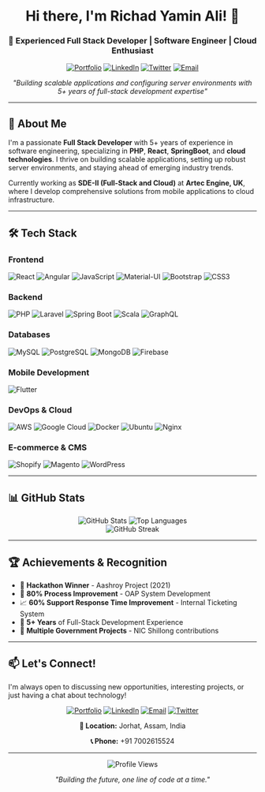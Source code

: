 <div align="center">
  
  # Hi there, I'm Richad Yamin Ali! 👋
  
  ### 🚀 Experienced Full Stack Developer | Software Engineer | Cloud Enthusiast
  
  [![Portfolio](https://img.shields.io/badge/Portfolio-richadali.dev-blue?style=for-the-badge&logo=google-chrome&logoColor=white)](https://richadali.dev/)
  [![LinkedIn](https://img.shields.io/badge/LinkedIn-richadyaminali-0077B5?style=for-the-badge&logo=linkedin&logoColor=white)](https://www.linkedin.com/in/richadyaminali/)
  [![Twitter](https://img.shields.io/badge/Twitter-@eXion__18-1DA1F2?style=for-the-badge&logo=twitter&logoColor=white)](https://x.com/eXion_18)
  [![Email](https://img.shields.io/badge/Email-richadyaminali@gmail.com-D14836?style=for-the-badge&logo=gmail&logoColor=white)](mailto:richadyaminali@gmail.com)
  
  *"Building scalable applications and configuring server environments with 5+ years of full-stack development expertise"*
</div>

---

## 🎯 About Me

I'm a passionate **Full Stack Developer** with 5+ years of experience in software engineering, specializing in **PHP**, **React**, **SpringBoot**, and **cloud technologies**. I thrive on building scalable applications, setting up robust server environments, and staying ahead of emerging industry trends.

Currently working as **SDE-II (Full-Stack and Cloud)** at **Artec Engine, UK**, where I develop comprehensive solutions from mobile applications to cloud infrastructure.

---

## 🛠️ Tech Stack

### Frontend

![React](https://img.shields.io/badge/React-20232A?style=for-the-badge&logo=react&logoColor=61DAFB)
![Angular](https://img.shields.io/badge/Angular-DD0031?style=for-the-badge&logo=angular&logoColor=white)
![JavaScript](https://img.shields.io/badge/JavaScript-F7DF1E?style=for-the-badge&logo=javascript&logoColor=black)
![Material-UI](https://img.shields.io/badge/Material--UI-0081CB?style=for-the-badge&logo=material-ui&logoColor=white)
![Bootstrap](https://img.shields.io/badge/Bootstrap-563D7C?style=for-the-badge&logo=bootstrap&logoColor=white)
![CSS3](https://img.shields.io/badge/CSS3-1572B6?style=for-the-badge&logo=css3&logoColor=white)

### Backend

![PHP](https://img.shields.io/badge/PHP-777BB4?style=for-the-badge&logo=php&logoColor=white)
![Laravel](https://img.shields.io/badge/Laravel-FF2D20?style=for-the-badge&logo=laravel&logoColor=white)
![Spring Boot](https://img.shields.io/badge/Spring_Boot-6DB33F?style=for-the-badge&logo=spring-boot&logoColor=white)
![Scala](https://img.shields.io/badge/Scala-DC322F?style=for-the-badge&logo=scala&logoColor=white)
![GraphQL](https://img.shields.io/badge/GraphQL-E10098?style=for-the-badge&logo=graphql&logoColor=white)

### Databases

![MySQL](https://img.shields.io/badge/MySQL-4479A1?style=for-the-badge&logo=mysql&logoColor=white)
![PostgreSQL](https://img.shields.io/badge/PostgreSQL-336791?style=for-the-badge&logo=postgresql&logoColor=white)
![MongoDB](https://img.shields.io/badge/MongoDB-4EA94B?style=for-the-badge&logo=mongodb&logoColor=white)
![Firebase](https://img.shields.io/badge/Firebase-FFCA28?style=for-the-badge&logo=firebase&logoColor=black)

### Mobile Development

![Flutter](https://img.shields.io/badge/Flutter-02569B?style=for-the-badge&logo=flutter&logoColor=white)

### DevOps & Cloud

![AWS](https://img.shields.io/badge/AWS-232F3E?style=for-the-badge&logo=amazon-aws&logoColor=white)
![Google Cloud](https://img.shields.io/badge/Google_Cloud-4285F4?style=for-the-badge&logo=google-cloud&logoColor=white)
![Docker](https://img.shields.io/badge/Docker-2496ED?style=for-the-badge&logo=docker&logoColor=white)
![Ubuntu](https://img.shields.io/badge/Ubuntu-E95420?style=for-the-badge&logo=ubuntu&logoColor=white)
![Nginx](https://img.shields.io/badge/Nginx-009639?style=for-the-badge&logo=nginx&logoColor=white)

### E-commerce & CMS

![Shopify](https://img.shields.io/badge/Shopify-7AB55C?style=for-the-badge&logo=shopify&logoColor=white)
![Magento](https://img.shields.io/badge/Magento-FF6C37?style=for-the-badge&logo=magento&logoColor=white)
![WordPress](https://img.shields.io/badge/WordPress-21759B?style=for-the-badge&logo=wordpress&logoColor=white)

---

## 📊 GitHub Stats

<div align="center">
  <img src="https://github-readme-stats.vercel.app/api?username=richadali&show_icons=true&theme=radical&hide_border=true" alt="GitHub Stats" />
  <img src="https://github-readme-stats.vercel.app/api/top-langs/?username=richadali&layout=compact&theme=radical&hide_border=true" alt="Top Languages" />
</div>

<div align="center">
  <img src="https://github-readme-streak-stats.herokuapp.com/?user=richadali&theme=radical&hide_border=true" alt="GitHub Streak" />
</div>

---

## 🏆 Achievements & Recognition

- 🥇 **Hackathon Winner** - Aashroy Project (2021)
- 🎯 **80% Process Improvement** - OAP System Development
- 📈 **60% Support Response Time Improvement** - Internal Ticketing System
- 🌟 **5+ Years** of Full-Stack Development Experience
- 🔧 **Multiple Government Projects** - NIC Shillong contributions

---

## 📫 Let's Connect!

I'm always open to discussing new opportunities, interesting projects, or just having a chat about technology!

<div align="center">
  
  [![Portfolio](https://img.shields.io/badge/🌐_Portfolio-Visit_richadali.dev-blue?style=for-the-badge)](https://richadali.dev/)
  [![LinkedIn](https://img.shields.io/badge/💼_LinkedIn-Connect_with_me-0077B5?style=for-the-badge)](https://www.linkedin.com/in/richadyaminali/)
  [![Email](https://img.shields.io/badge/📧_Email-richadyaminali@gmail.com-D14836?style=for-the-badge)](mailto:richadyaminali@gmail.com)
  [![Twitter](https://img.shields.io/badge/🐦_Twitter-@eXion__18-1DA1F2?style=for-the-badge)](https://x.com/eXion_18)
  
  **📍 Location:** Jorhat, Assam, India
  
  **📞 Phone:** +91 7002615524
  
</div>

---

<div align="center">
  <img src="https://komarev.com/ghpvc/?username=richadali&color=blueviolet&style=for-the-badge" alt="Profile Views" />
  
  *"Building the future, one line of code at a time."*
</div>
